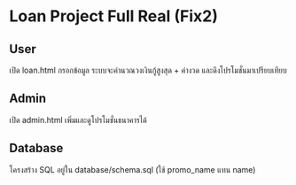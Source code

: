 # Loan Project Full Real (Fix2)

## User
เปิด loan.html กรอกข้อมูล ระบบจะคำนวณวงเงินกู้สูงสุด + ค่างวด และดึงโปรโมชั่นมาเปรียบเทียบ

## Admin
เปิด admin.html เพิ่มและดูโปรโมชั่นธนาคารได้

## Database
โครงสร้าง SQL อยู่ใน database/schema.sql (ใช้ promo_name แทน name)
